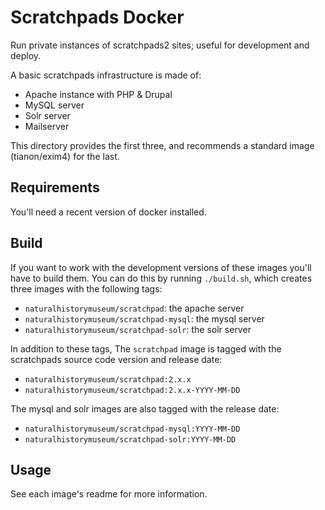 Scratchpads Docker
=================

Run private instances of scratchpads2 sites; useful for development and deploy.

A basic scratchpads infrastructure is made of:
 - Apache instance with PHP & Drupal
 - MySQL server
 - Solr server
 - Mailserver

This directory provides the first three, and recommends a standard image (tianon/exim4) for the last.

Requirements
------------

You'll need a recent version of docker installed.

Build
-----

If you want to work with the development versions of these images you'll have to build them.
You can do this by running `./build.sh`, which creates three images with the following tags:

 - `naturalhistorymuseum/scratchpad`: the apache server
 - `naturalhistorymuseum/scratchpad-mysql`: the mysql server
 - `naturalhistorymuseum/scratchpad-solr`: the solr server

In addition to these tags,  The `scratchpad` image is tagged with the scratchpads source code version and release date:

 - `naturalhistorymuseum/scratchpad:2.x.x`
 - `naturalhistorymuseum/scratchpad:2.x.x-YYYY-MM-DD`

The mysql and solr images are also tagged with the release date:

 - `naturalhistorymuseum/scratchpad-mysql:YYYY-MM-DD`
 - `naturalhistorymuseum/scratchpad-solr:YYYY-MM-DD`

Usage
-----

See each image's readme for more information.